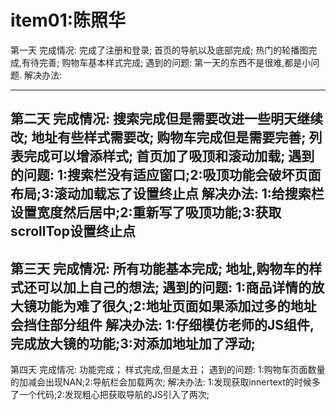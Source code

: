# item01:陈照华
第一天
完成情况:
	完成了注册和登录;
	首页的导航以及底部完成;
	热门的轮播图完成,有待完善;
	购物车基本样式完成;
遇到的问题:
	第一天的东西不是很难,都是小问题.
解决办法:

--------------------------------------------------
第二天
完成情况:
	搜索完成但是需要改进一些明天继续改;
	地址有些样式需要改;
	购物车完成但是需要完善;
	列表完成可以增添样式;
	首页加了吸顶和滚动加载;
遇到的问题:
	1:搜索栏没有适应窗口;2:吸顶功能会破坏页面布局;3:滚动加载忘了设置终止点
解决办法:
	1:给搜索栏设置宽度然后居中;2:重新写了吸顶功能;3:获取scrollTop设置终止点
--------------------------------------------------
第三天
完成情况:
	所有功能基本完成;
	地址,购物车的样式还可以加上自己的想法;
遇到的问题:
	1:商品详情的放大镜功能为难了很久;2:地址页面如果添加过多的地址会挡住部分组件
解决办法:
	1:仔细模仿老师的JS组件,完成放大镜的功能;3:对添加地址加了浮动;
--------------------------------------------------
第四天
完成情况:
	功能完成；
	样式完成,但是太丑；
遇到的问题:
	1:购物车页面数量的加减会出现NAN;2:导航栏会加载两次;
解决办法:
	1:发现获取innertext的时候多了一个代码;2:发现粗心把获取导航的JS引入了两次;